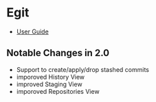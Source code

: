 # Egit #

- [User Guide](http://wiki.eclipse.org/EGit/User_Guide)

## Notable Changes in 2.0 ##

- Support to create/apply/drop stashed commits
- imporoved History View
- improved Staging View
- imporoved Repositories View

